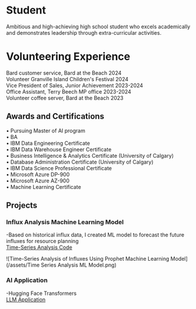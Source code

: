 # Student
Ambitious and high-achieving high school student who excels academically and demonstrates leadership through extra-curricular activities.

# Volunteering Experience
Bard customer service,       Bard at the Beach 						2024 \
Volunteer                 Granville Island Children's Festival 2024 \
Vice President of Sales,  Junior Achievement    	2023-2024 \
Office Assistant,         Terry Beech MP office 				2023-2024 \
Volunteer coffee server,    Bard at the Beach     2023 

## Awards and Certifications
•	Pursuing Master of AI program    
•	BA     
•	IBM Data Engineering Certificate \
•	IBM Data Warehouse Engineer Certificate    
•	Business Intelligence & Analytics Certificate (University of Calgary) \
•	Database Administration Certificate (University of Calgary) \
•	IBM Data Science Professional Certificate \
•	Microsoft Azure DP-900 \
•	Microsoft Azure AZ-900  \
•	Machine Learning Certificate  

## Projects
### Influx Analysis Machine Learning Model

  -Based on historical influx data, I created ML model to forecast the future influxes for resource planning  
  [Time-Series Analysis Code](https://github.com/mengjin2211/github-portfolio-JM/blob/main/sample%20code/Time-series%20Analysis%20Model)  
  
  ![Time-Series Analysis of Influxes Using Prophet Machine Learning Model](/assets/Time Series Analysis ML Model.png)  
  
### AI Application   
 -Hugging Face Transformers  
 [LLM Application](https://github.com/mengjin2211/github-portfolio-JM/blob/main/sample%20code/AI-Transformers)    
